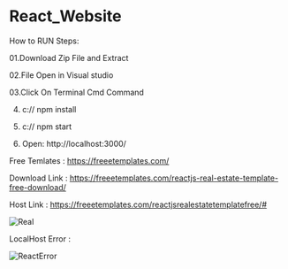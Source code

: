 # React_Website
How to RUN Steps:

01.Download Zip File and Extract

02.File Open in Visual studio

03.Click On Terminal Cmd Command

04. c:// npm install

05. c:// npm start

06. Open: http://localhost:3000/

Free Temlates : https://freeetemplates.com/

Download Link : https://freeetemplates.com/reactjs-real-estate-template-free-download/

Host Link : https://freeetemplates.com/reactjsrealestatetemplatefree/#

![Real](https://user-images.githubusercontent.com/84727061/193248100-2bc29351-0708-442f-a9ef-2b9ac9cd5307.PNG)

LocalHost Error : 

![ReactError](https://user-images.githubusercontent.com/84727061/193257128-a15a66a5-af3f-41b2-88e9-93758ad57391.PNG)
